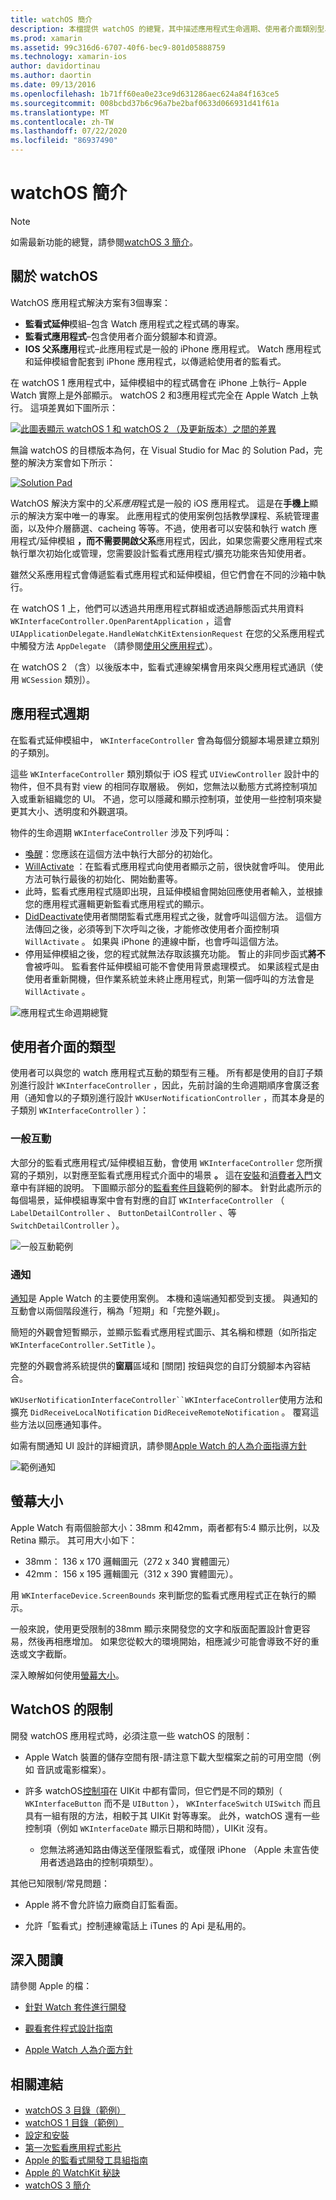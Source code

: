 ```yaml
---
title: watchOS 簡介
description: 本檔提供 watchOS 的總覽，其中描述應用程式生命週期、使用者介面類別型、螢幕大小、限制等等。
ms.prod: xamarin
ms.assetid: 99c316d6-6707-40f6-bec9-801d05888759
ms.technology: xamarin-ios
author: davidortinau
ms.author: daortin
ms.date: 09/13/2016
ms.openlocfilehash: 1b71ff60ea0e23ce9d631286aec624a84f163ce5
ms.sourcegitcommit: 008bcbd37b6c96a7be2baf0633d066931d41f61a
ms.translationtype: MT
ms.contentlocale: zh-TW
ms.lasthandoff: 07/22/2020
ms.locfileid: "86937490"
---
```

# <a name="introduction-to-watchos"></a>watchOS 簡介

> [!NOTE]
> 如需最新功能的總覽，請參閱[watchOS 3 簡介](~/ios/watchos/platform/introduction-to-watchos3/index.md)。

## <a name="about-watchos"></a>關於 watchOS

WatchOS 應用程式解決方案有3個專案：

- **監看式延伸**模組–包含 Watch 應用程式之程式碼的專案。
- **監看式應用程式**–包含使用者介面分鏡腳本和資源。
- **IOS 父系應用**程式–此應用程式是一般的 iPhone 應用程式。 Watch 應用程式和延伸模組會配套到 iPhone 應用程式，以傳遞給使用者的監看式。

在 watchOS 1 應用程式中，延伸模組中的程式碼會在 iPhone 上執行– Apple Watch 實際上是外部顯示。 watchOS 2 和3應用程式完全在 Apple Watch 上執行。 這項差異如下圖所示：

[![此圖表顯示 watchOS 1 和 watchOS 2 （及更新版本）之間的差異](intro-to-watchos-images/arch-sml.png)](intro-to-watchos-images/arch.png#lightbox)

無論 watchOS 的目標版本為何，在 Visual Studio for Mac 的 Solution Pad，完整的解決方案會如下所示：

[![Solution Pad](intro-to-watchos-images/projectstructure-sml.png)](intro-to-watchos-images/projectstructure.png#lightbox)

WatchOS 解決方案中的*父系應用*程式是一般的 iOS 應用程式。 這是在**手機上**顯示的解決方案中唯一的專案。 此應用程式的使用案例包括教學課程、系統管理畫面，以及仲介層篩選、cacheing 等等。不過，使用者可以安裝和執行 watch 應用程式/延伸模組 **，而不需要開啟父系**應用程式，因此，如果您需要父應用程式來執行單次初始化或管理，您需要設計監看式應用程式/擴充功能來告知使用者。

雖然父系應用程式會傳遞監看式應用程式和延伸模組，但它們會在不同的沙箱中執行。

在 watchOS 1 上，他們可以透過共用應用程式群組或透過靜態函式共用資料 `WKInterfaceController.OpenParentApplication` ，這會 `UIApplicationDelegate.HandleWatchKitExtensionRequest` 在您的父系應用程式中觸發方法 `AppDelegate` （請參閱[使用父應用程式](~/ios/watchos/app-fundamentals/parent-app.md)）。

在 watchOS 2 （含）以後版本中，監看式連線架構會用來與父應用程式通訊（使用 `WCSession` 類別）。

## <a name="application-lifecycle"></a>應用程式週期

在監看式延伸模組中， `WKInterfaceController` 會為每個分鏡腳本場景建立類別的子類別。

這些 `WKInterfaceController` 類別類似于 iOS 程式 `UIViewController` 設計中的物件，但不具有對 view 的相同存取層級。
例如，您無法以動態方式將控制項加入或重新組織您的 UI。
不過，您可以隱藏和顯示控制項，並使用一些控制項來變更其大小、透明度和外觀選項。

物件的生命週期 `WKInterfaceController` 涉及下列呼叫：

- [喚醒](xref:WatchKit.WKInterfaceController.Awake*)：您應該在這個方法中執行大部分的初始化。
- [WillActivate](xref:WatchKit.WKInterfaceController.WillActivate) ：在監看式應用程式向使用者顯示之前，很快就會呼叫。 使用此方法可執行最後的初始化、開始動畫等。
- 此時，監看式應用程式隨即出現，且延伸模組會開始回應使用者輸入，並根據您的應用程式邏輯更新監看式應用程式的顯示。
- [DidDeactivate](xref:WatchKit.WKInterfaceController.DidDeactivate)使用者關閉監看式應用程式之後，就會呼叫這個方法。 這個方法傳回之後，必須等到下次呼叫之後，才能修改使用者介面控制項 `WillActivate` 。 如果與 iPhone 的連線中斷，也會呼叫這個方法。
- 停用延伸模組之後，您的程式就無法存取該擴充功能。 暫止的非同步函式**將不**會被呼叫。 監看套件延伸模組可能不會使用背景處理模式。 如果該程式是由使用者重新開機，但作業系統並未終止應用程式，則第一個呼叫的方法會是 `WillActivate` 。

![應用程式生命週期總覽](intro-to-watchos-images/wkinterfacecontrollerlifecycle.png)

## <a name="types-of-user-interface"></a>使用者介面的類型

使用者可以與您的 watch 應用程式互動的類型有三種。
所有都是使用的自訂子類別進行設計 `WKInterfaceController` ，因此，先前討論的生命週期順序會廣泛套用（通知會以的子類別進行設計 `WKUserNotificationController` ，而其本身是的子類別 `WKInterfaceController` ）：

### <a name="normal-interaction"></a>一般互動

大部分的監看式應用程式/延伸模組互動，會使用 `WKInterfaceController` 您所撰寫的子類別，以對應至監看式應用程式介面中的場景 **。** 這在[安裝](~/ios/watchos/get-started/installation.md)和[消費者入門](~/ios/watchos/get-started/index.md)文章中有詳細的說明。
下圖顯示部分的[監看套件目錄](https://docs.microsoft.com/samples/xamarin/ios-samples/watchos-watchkitcatalog)範例的腳本。 針對此處所示的每個場景，延伸模組專案中會有對應的自訂 `WKInterfaceController` （ `LabelDetailController` 、 `ButtonDetailController` 、等 `SwitchDetailController` ）。

![一般互動範例](intro-to-watchos-images/scenes.png)

### <a name="notifications"></a>通知

[通知](~/ios/watchos/platform/notifications.md)是 Apple Watch 的主要使用案例。 本機和遠端通知都受到支援。 與通知的互動會以兩個階段進行，稱為「短期」和「完整外觀」。

簡短的外觀會短暫顯示，並顯示監看式應用程式圖示、其名稱和標題（如所指定 `WKInterfaceController.SetTitle` ）。

完整的外觀會將系統提供的**窗扇**區域和 [關閉] 按鈕與您的自訂分鏡腳本內容結合。

`WKUserNotificationInterfaceController``WKInterfaceController`使用方法和擴充 `DidReceiveLocalNotification` `DidReceiveRemoteNotification` 。
覆寫這些方法以回應通知事件。

如需有關通知 UI 設計的詳細資訊，請參閱[Apple Watch 的人為介面指導方針](https://developer.apple.com/library/prerelease/ios/documentation/UserExperience/Conceptual/WatchHumanInterfaceGuidelines/Notifications.html#//apple_ref/doc/uid/TP40014992-CH20-SW1)

![範例通知](intro-to-watchos-images/notifications.png)

## <a name="screen-sizes"></a>螢幕大小

Apple Watch 有兩個臉部大小：38mm 和42mm，兩者都有5:4 顯示比例，以及 Retina 顯示。 其可用大小如下：

- 38mm： 136 x 170 邏輯圖元（272 x 340 實體圖元）
- 42mm： 156 x 195 邏輯圖元（312 x 390 實體圖元）。

用 `WKInterfaceDevice.ScreenBounds` 來判斷您的監看式應用程式正在執行的顯示。

一般來說，使用更受限制的38mm 顯示來開發您的文字和版面配置設計會更容易，然後再相應增加。
如果您從較大的環境開始，相應減少可能會導致不好的重迭或文字截斷。

深入瞭解如何使用[螢幕大小](~/ios/watchos/app-fundamentals/screen-sizes.md)。

## <a name="limitations-of-watchos"></a>WatchOS 的限制

開發 watchOS 應用程式時，必須注意一些 watchOS 的限制：

- Apple Watch 裝置的儲存空間有限-請注意下載大型檔案之前的可用空間（例如 音訊或電影檔案）。

- 許多 watchOS[控制項](~/ios/watchos/user-interface/index.md)在 UIKit 中都有雷同，但它們是不同的類別（ `WKInterfaceButton` 而不是 `UIButton` ）， `WKInterfaceSwitch` `UISwitch` 而且具有一組有限的方法，相較于其 UIKit 對等專案。 此外，watchOS 還有一些控制項（例如 `WKInterfaceDate` 顯示日期和時間），UIKit 沒有。

  - 您無法將通知路由傳送至僅限監看式，或僅限 iPhone （Apple 未宣告使用者透過路由的控制項類型）。

其他已知限制/常見問題：

- Apple 將不會允許協力廠商自訂監看面。

- 允許「監看式」控制連線電話上 iTunes 的 Api 是私用的。

## <a name="further-reading"></a>深入閱讀

請參閱 Apple 的檔：

- [針對 Watch 套件進行開發](https://developer.apple.com/library/prerelease/ios/documentation/General/Conceptual/WatchKitProgrammingGuide/index.html#//apple_ref/doc/uid/TP40014969-CH8-SW1)

- [觀看套件程式設計指南](https://developer.apple.com/library/prerelease/ios/documentation/General/Conceptual/WatchKitProgrammingGuide/DesigningaWatchKitApp.html)

- [Apple Watch 人為介面方針](https://developer.apple.com/library/prerelease/ios/documentation/UserExperience/Conceptual/WatchHumanInterfaceGuidelines/index.html#//apple_ref/doc/uid/TP40014992-CH3-SW1)

## <a name="related-links"></a>相關連結

- [watchOS 3 目錄（範例）](https://docs.microsoft.com/samples/xamarin/ios-samples/watchos-watchkitcatalog)
- [watchOS 1 目錄（範例）](https://docs.microsoft.com/samples/xamarin/ios-samples/watchos-watchkitcatalog)
- [設定和安裝](~/ios/watchos/get-started/installation.md)
- [第一次監看應用程式影片](https://blog.xamarin.com/your-first-watch-kit-app/)
- [Apple 的監看式開發工具組指南](https://developer.apple.com/library/prerelease/ios/documentation/General/Conceptual/WatchKitProgrammingGuide/index.html)
- [Apple 的 WatchKit 秘訣](https://developer.apple.com/watchkit/tips/)
- [watchOS 3 簡介](~/ios/watchos/platform/introduction-to-watchos3/index.md)
